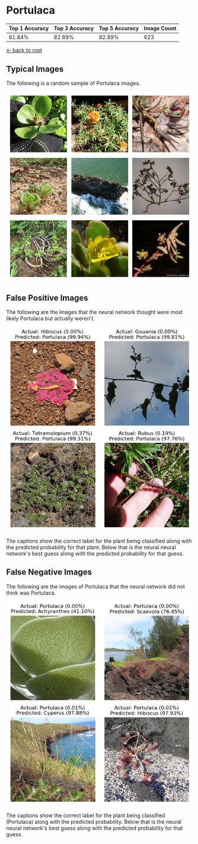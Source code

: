 
# Portulaca

| Top 1 Accuracy | Top 3 Accuracy | Top 5 Accuracy | Image Count | 
| --- | --- | --- | --- |
| 61.84% | 82.89% | 82.89% | 623 | 

[← back to root](https://github.com/HACC2018/ohia.ai#results)

## Typical Images
The following is a random sample of Portulaca images.
<p align="center"> <img src="../../../figures/typical/Portulaca.png?raw=true"> </p>

## False Positive Images
The following are the images that the neural network thought were most likely Portulaca but actually weren't.  
<p align="center"> <img src="../../../figures/false_positives/Portulaca.png?raw=true"> </p>
The captions show the correct label for the plant being classified along with the predicted probability for that plant.  Below that is the neural neural network's best guess along with the predicted probability for that guess.

## False Negative Images
The following are the images of Portulaca that the neural network did not think was Portulaca.  
<p align="center"> <img src="../../../figures/false_negatives/Portulaca.png?raw=true"> </p>
The captions show the correct label for the plant being classified (Portulaca) along with the predicted probability.  Below that is the neural neural network's best guess along with the predicted probability for that guess.
